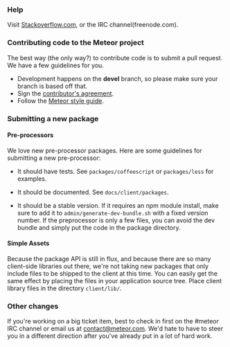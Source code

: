 ### Help

Visit [Stackoverflow.com](http://stackoverflow.com/questions/tagged/meteor), or the IRC channel(freenode.com).

### Contributing code to the Meteor project

The best way (the only way?) to contribute code is to submit a pull request.  We have a few guidelines for you.

* Development happens on the **devel** branch, so please make sure your branch is based off that.
* Sign the [contributor's agreement](http://contribute.meteor.com/).
* Follow the [Meteor style guide](https://github.com/meteor/meteor/wiki/Meteor-Style-Guide).


### Submitting a new package

#### Pre-processors

We love new pre-processor packages. Here are some guidelines for submitting a new pre-processor:

* It should have tests. See `packages/coffeescript` or `packages/less` for examples.

* It should be documented. See `docs/client/packages`.

* It should be a stable version. If it requires an npm module install, make sure to add it to `admin/generate-dev-bundle.sh` with a fixed version number. If the preprocessor is only a few files, you can avoid the dev bundle and simply put the code in the package directory.


#### Simple Assets

Because the package API is still in flux, and because there are so many client-side libraries out there, we're not taking new packages that only include files to be shipped to the client at this time. You can easily get the same effect by placing the files in your application source tree. Place client library files in the directory `client/lib/`.

### Other changes

If you're working on a big ticket item, best to check in first on the #meteor IRC channel or email us at contact@meteor.com.  We'd hate to have to steer you in a different direction after you've already put in a lot of hard work.
